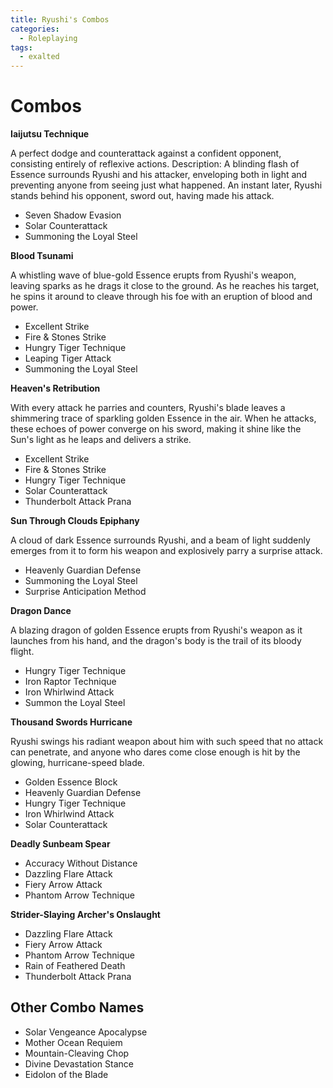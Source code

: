 ```yaml
---
title: Ryushi's Combos
categories:
  - Roleplaying
tags:
  - exalted
---
```


# Combos

**Iaijutsu Technique**

A perfect dodge and counterattack against a confident opponent, consisting entirely of reflexive actions.
Description: A blinding flash of Essence surrounds Ryushi and his attacker, enveloping both in light and preventing anyone from seeing just what happened.  An instant later, Ryushi stands behind his opponent, sword out, having made his attack.

* Seven Shadow Evasion
* Solar Counterattack
* Summoning the Loyal Steel

**Blood Tsunami**

A whistling wave of blue-gold Essence erupts from Ryushi's weapon, leaving sparks as he drags it close to the ground.  As he reaches his target, he spins it around to cleave through his foe with an eruption of blood and power.

* Excellent Strike
* Fire & Stones Strike
* Hungry Tiger Technique
* Leaping Tiger Attack
* Summoning the Loyal Steel

**Heaven's Retribution**

With every attack he parries and counters, Ryushi's blade leaves a shimmering trace of sparkling golden Essence in the air.  When he attacks, these echoes of power converge on his sword, making it shine like the Sun's light as he leaps and delivers a strike.

* Excellent Strike
* Fire & Stones Strike
* Hungry Tiger Technique
* Solar Counterattack
* Thunderbolt Attack Prana

**Sun Through Clouds Epiphany**

A cloud of dark Essence surrounds Ryushi, and a beam of light suddenly emerges from it to form his weapon and explosively parry a surprise attack.

* Heavenly Guardian Defense
* Summoning the Loyal Steel
* Surprise Anticipation Method

**Dragon Dance**

A blazing dragon of golden Essence erupts from Ryushi's weapon as it launches from his hand, and the dragon's body is the trail of its bloody flight.

* Hungry Tiger Technique
* Iron Raptor Technique
* Iron Whirlwind Attack
* Summon the Loyal Steel

**Thousand Swords Hurricane**

Ryushi swings his radiant weapon about him with such speed that no attack can penetrate, and anyone who dares come close enough is hit by the glowing, hurricane-speed blade.

* Golden Essence Block
* Heavenly Guardian Defense
* Hungry Tiger Technique
* Iron Whirlwind Attack
* Solar Counterattack

**Deadly Sunbeam Spear**

* Accuracy Without Distance
* Dazzling Flare Attack
* Fiery Arrow Attack
* Phantom Arrow Technique

**Strider-Slaying Archer's Onslaught**

* Dazzling Flare Attack
* Fiery Arrow Attack
* Phantom Arrow Technique
* Rain of Feathered Death
* Thunderbolt Attack Prana

Other Combo Names
-----------------

* Solar Vengeance Apocalypse
* Mother Ocean Requiem
* Mountain-Cleaving Chop
* Divine Devastation Stance
* Eidolon of the Blade
